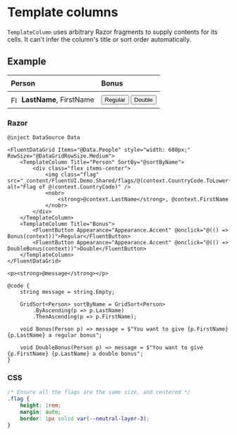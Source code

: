 # Template columns

`TemplateColumn` uses arbitrary Razor fragments to supply contents for its cells. It can't infer the column's title or sort order automatically.

## Example

<div style="width: 600px; border: 1px solid var(--neutral-stroke-rest); border-radius: 4px;">
    <table style="width: 100%; border-collapse: collapse;">
        <thead>
            <tr style="background-color: var(--neutral-layer-3);">
                <th style="padding: 8px; border-bottom: 1px solid var(--neutral-stroke-rest); text-align: left;">Person</th>
                <th style="padding: 8px; border-bottom: 1px solid var(--neutral-stroke-rest); text-align: left;">Bonus</th>
            </tr>
        </thead>
        <tbody>
            <tr>
                <td style="padding: 8px; border-bottom: 1px solid var(--neutral-stroke-rest);">
                    <div style="display: flex; align-items: center; gap: 8px;">
                        <img class="flag" src="_content/FluentUI.Demo.Shared/flags/us.svg" alt="Flag of US" style="height: 1rem; margin: auto; border: 1px solid var(--neutral-layer-3);">
                        <nobr><strong>LastName</strong>, FirstName</nobr>
                    </div>
                </td>
                <td style="padding: 8px; border-bottom: 1px solid var(--neutral-stroke-rest);">
                    <div style="display: flex; gap: 4px;">
                        <button>Regular</button>
                        <button>Double</button>
                    </div>
                </td>
            </tr>
            <!-- More rows -->
        </tbody>
    </table>
</div>

<p style="margin-top: 1rem;"><strong></strong></p>

### Razor

```razor
@inject DataSource Data

<FluentDataGrid Items="@Data.People" style="width: 600px;" RowSize="@DataGridRowSize.Medium">
    <TemplateColumn Title="Person" SortBy="@sortByName">
        <div class="flex items-center">
            <img class="flag" src="_content/FluentUI.Demo.Shared/flags/@(context.CountryCode.ToLower()).svg" alt="Flag of @(context.CountryCode)" />
            <nobr>
                <strong>@context.LastName</strong>, @context.FirstName
            </nobr>
        </div>
    </TemplateColumn>
    <TemplateColumn Title="Bonus">
        <FluentButton Appearance="Appearance.Accent" @onclick="@(() => Bonus(context))">Regular</FluentButton>
        <FluentButton Appearance="Appearance.Accent" @onclick="@(() => DoubleBonus(context))">Double</FluentButton>
    </TemplateColumn>
</FluentDataGrid>

<p><strong>@message</strong></p>

@code {
    string message = string.Empty;

    GridSort<Person> sortByName = GridSort<Person>
        .ByAscending(p => p.LastName)
        .ThenAscending(p => p.FirstName);

    void Bonus(Person p) => message = $"You want to give {p.FirstName} {p.LastName} a regular bonus";

    void DoubleBonus(Person p) => message = $"You want to give {p.FirstName} {p.LastName} a double bonus";
}
```

### CSS

```css
/* Ensure all the flags are the same size, and centered */
.flag {
    height: 1rem;
    margin: auto;
    border: 1px solid var(--neutral-layer-3);
}
```